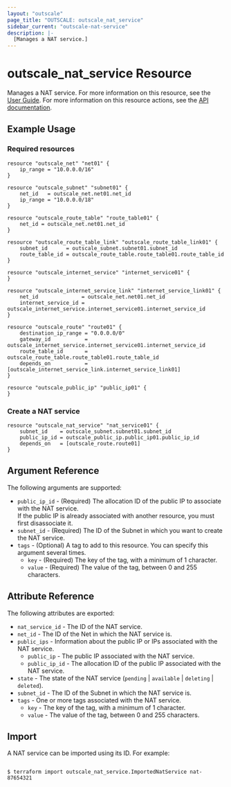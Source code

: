 ```yaml
---
layout: "outscale"
page_title: "OUTSCALE: outscale_nat_service"
sidebar_current: "outscale-nat-service"
description: |-
  [Manages a NAT service.]
---
```


# outscale_nat_service Resource

Manages a NAT service.
For more information on this resource, see the [User Guide](https://wiki.outscale.net/display/EN/About+NAT+Gateways).
For more information on this resource actions, see the [API documentation](https://docs.outscale.com/api#3ds-outscale-api-natservice).

## Example Usage

### Required resources

```hcl
resource "outscale_net" "net01" {
    ip_range = "10.0.0.0/16"
}

resource "outscale_subnet" "subnet01" {
    net_id   = outscale_net.net01.net_id
    ip_range = "10.0.0.0/18"
}

resource "outscale_route_table" "route_table01" {
    net_id = outscale_net.net01.net_id
}

resource "outscale_route_table_link" "outscale_route_table_link01" {
    subnet_id      = outscale_subnet.subnet01.subnet_id
    route_table_id = outscale_route_table.route_table01.route_table_id
}

resource "outscale_internet_service" "internet_service01" {
}

resource "outscale_internet_service_link" "internet_service_link01" {
    net_id              = outscale_net.net01.net_id
    internet_service_id = outscale_internet_service.internet_service01.internet_service_id
}

resource "outscale_route" "route01" {
    destination_ip_range = "0.0.0.0/0"
    gateway_id           = outscale_internet_service.internet_service01.internet_service_id
    route_table_id       = outscale_route_table.route_table01.route_table_id
    depends_on           = [outscale_internet_service_link.internet_service_link01]
}

resource "outscale_public_ip" "public_ip01" {
}
```

### Create a NAT service

```hcl
resource "outscale_nat_service" "nat_service01" {
    subnet_id    = outscale_subnet.subnet01.subnet_id
    public_ip_id = outscale_public_ip.public_ip01.public_ip_id
    depends_on   = [outscale_route.route01]
}
```

## Argument Reference

The following arguments are supported:

* `public_ip_id` - (Required) The allocation ID of the public IP to associate with the NAT service.<br />
If the public IP is already associated with another resource, you must first disassociate it.
* `subnet_id` - (Required) The ID of the Subnet in which you want to create the NAT service.
* `tags` - (Optional) A tag to add to this resource. You can specify this argument several times.
    * `key` - (Required) The key of the tag, with a minimum of 1 character.
    * `value` - (Required) The value of the tag, between 0 and 255 characters.

## Attribute Reference

The following attributes are exported:

* `nat_service_id` - The ID of the NAT service.
* `net_id` - The ID of the Net in which the NAT service is.
* `public_ips` - Information about the public IP or IPs associated with the NAT service.
    * `public_ip` - The public IP associated with the NAT service.
    * `public_ip_id` - The allocation ID of the public IP associated with the NAT service.
* `state` - The state of the NAT service (`pending` \| `available` \| `deleting` \| `deleted`).
* `subnet_id` - The ID of the Subnet in which the NAT service is.
* `tags` - One or more tags associated with the NAT service.
    * `key` - The key of the tag, with a minimum of 1 character.
    * `value` - The value of the tag, between 0 and 255 characters.

## Import

A NAT service can be imported using its ID. For example:

```console

$ terraform import outscale_nat_service.ImportedNatService nat-87654321

```